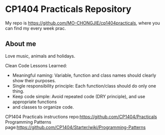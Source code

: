 # CP1404 Practicals Repository
My repo is https://github.com/MO-CHONGJIE/cp1404practicals, where you can find my every week prac.

## About me
Love music, animals and holidays.

Clean Code Lessons Learned:
- Meaningful naming: Variable, function and class names should clearly show their purposes.
- Single responsibility principle: Each function/class should do only one thing.
- Keep code simple: Avoid repeated code (DRY principle), and use appropriate functions
- and classes to organize code.


CP1404 Practicals instructions repo:https://github.com/CP1404/Practicals
Programming Patterns page:https://github.com/CP1404/Starter/wiki/Programming-Patterns
